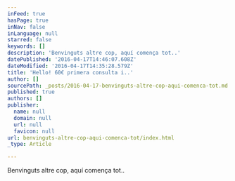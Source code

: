 ```yaml
---
inFeed: true
hasPage: true
inNav: false
inLanguage: null
starred: false
keywords: []
description: 'Benvinguts altre cop, aquí comença tot..'
datePublished: '2016-04-17T14:46:07.608Z'
dateModified: '2016-04-17T14:35:28.579Z'
title: 'Hello! 60€ primera consulta i..'
author: []
sourcePath: _posts/2016-04-17-benvinguts-altre-cop-aqui-comenca-tot.md
published: true
authors: []
publisher:
  name: null
  domain: null
  url: null
  favicon: null
url: benvinguts-altre-cop-aqui-comenca-tot/index.html
_type: Article

---
```

Benvinguts altre cop, aquí comença tot..